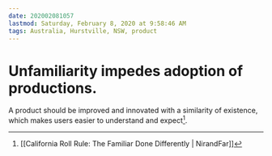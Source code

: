 ```yaml
---
date: 202002081057
lastmod: Saturday, February 8, 2020 at 9:58:46 AM
tags: Australia, Hurstville, NSW, product
---
```

# Unfamiliarity impedes adoption of productions. 

A product should be improved and innovated with a similarity of existence, which makes users easier to understand and expect[^1].


[^1]: [[California Roll Rule: The Familiar Done Differently | NirandFar]]
